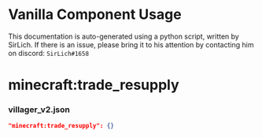 # Vanilla Component Usage
This documentation is auto-generated using a python script, written by SirLich. If there is an issue, please bring it to his attention by contacting him on discord: `SirLich#1658`

# minecraft:trade_resupply
### villager_v2.json
```JSON
"minecraft:trade_resupply": {}
```

